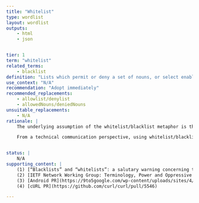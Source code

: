 ```yaml
---
title: "Whitelist"
type: wordlist
layout: wordlist
outputs:
    - html
    - json


tier: 1
term: "whitelist"
related_terms:
    - blacklist
definition: "Lists which permit or deny a set of nouns, or select enabled features."
use_context: "N/A"
recommendation: "Adopt immediately"
recommended_replacements:
    - allowlist/denylist
    - allowedNouns/deniedNouns
unsuitable_replacements:
    - N/A
rationale: |
    The underlying assumption of the whitelist/blacklist metaphor is that white = good and black = bad. Because colors in and of themselves have no predetermined meaning, any meaning we assign to them is cultural: for example, the color red in many Southeast Asian countries is lucky, and is often associated with events like marriages, whereas the color white carries the same connotations in many European countries. In the case of whitelist/blacklist, the terms originate in the publishing industry – one dominated by the USA and England, two countries which participated in slavery and which grapple with their racist legacies to this day.

    From a technical communication perspective, using whitelist/blacklist as a naming convention applies metaphor (and, in turn, unintended meaning) when it isn’t needed. More directly descriptive words like allowlist/denylist enhances understanding. Allowlist/denylist, or simply using allowed/denied as an entity prefix has the added benefit of being easily translatable to other human languages.


status: | 
    N/A
supporting_content: | 
    (1) [“Blacklists” and “whitelists”: a salutary warning concerning the prevalence of racist language in discussions of predatory publishing](https://www.ncbi.nlm.nih.gov/pmc/articles/PMC6148600/)
    (2) [IETF Network Working Group: Terminology, Power and Oppressive Language](https://tools.ietf.org/html/draft-knodel-terminology)
    (3) [Android PR](https://9to5google.com/wp-content/uploads/sites/4/2020/06/android-aosp-allowlist-explanation.png)
    (4) [cURL PR](https://github.com/curl/curl/pull/5546)

---
```


